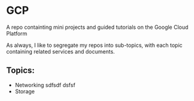 # GCP
A repo containting mini projects and guided tutorials on the Google Cloud Platform

As always, I like to segregate my repos into sub-topics, with each topic containing related services and documents.

## Topics:
- Networking
  sdfsdf
  dsfsf
- Storage
